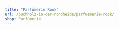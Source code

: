 ```yaml
---
title: "Parfümerie Rook"
url: /buchholz-in-der-nordheide/parfuemerie-rook/
shop: Parfümerie
---
```

